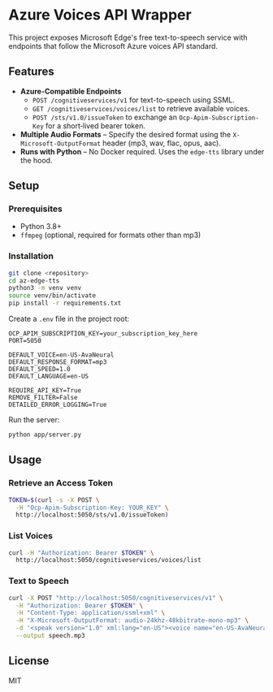 # Azure Voices API Wrapper

This project exposes Microsoft Edge's free text-to-speech service with endpoints that follow the Microsoft Azure voices API standard.

## Features

- **Azure-Compatible Endpoints**
  - `POST /cognitiveservices/v1` for text-to-speech using SSML.
  - `GET /cognitiveservices/voices/list` to retrieve available voices.
  - `POST /sts/v1.0/issueToken` to exchange an `Ocp-Apim-Subscription-Key` for a short‑lived bearer token.
- **Multiple Audio Formats** – Specify the desired format using the `X-Microsoft-OutputFormat` header (mp3, wav, flac, opus, aac).
- **Runs with Python** – No Docker required. Uses the `edge-tts` library under the hood.

## Setup

### Prerequisites

- Python 3.8+
- `ffmpeg` (optional, required for formats other than mp3)

### Installation

```bash
git clone <repository>
cd az-edge-tts
python3 -m venv venv
source venv/bin/activate
pip install -r requirements.txt
```

Create a `.env` file in the project root:

```env
OCP_APIM_SUBSCRIPTION_KEY=your_subscription_key_here
PORT=5050

DEFAULT_VOICE=en-US-AvaNeural
DEFAULT_RESPONSE_FORMAT=mp3
DEFAULT_SPEED=1.0
DEFAULT_LANGUAGE=en-US

REQUIRE_API_KEY=True
REMOVE_FILTER=False
DETAILED_ERROR_LOGGING=True
```

Run the server:

```bash
python app/server.py
```

## Usage

### Retrieve an Access Token

```bash
TOKEN=$(curl -s -X POST \
  -H "Ocp-Apim-Subscription-Key: YOUR_KEY" \
  http://localhost:5050/sts/v1.0/issueToken)
```

### List Voices

```bash
curl -H "Authorization: Bearer $TOKEN" \
  http://localhost:5050/cognitiveservices/voices/list
```

### Text to Speech

```bash
curl -X POST "http://localhost:5050/cognitiveservices/v1" \
  -H "Authorization: Bearer $TOKEN" \
  -H "Content-Type: application/ssml+xml" \
  -H "X-Microsoft-OutputFormat: audio-24khz-48kbitrate-mono-mp3" \
  -d '<speak version="1.0" xml:lang="en-US"><voice name="en-US-AvaNeural">Hello from Azure compatible API</voice></speak>' \
  --output speech.mp3
```

## License

MIT

